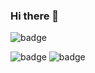 ### Hi there 👋

<!--
**Ibrahimabdo231018/Ibrahimabdo231018** is a ✨ _special_ ✨ repository because its `README.md` (this file) appears on your GitHub profile.

Here are some ideas to get you started:

- 🔭 I’m currently working on ...
- 🌱 I’m currently learning ...
- 👯 I’m looking to collaborate on ...
- 🤔 I’m looking for help with ...
- 💬 Ask me about ...
- 📫 How to reach me: ...
- 😄 Pronouns: ...
- ⚡ Fun fact: ...
-->
![badge](https://custom-icon-badges.herokuapp.com/badge/ADS&AI-3x-orange.svg?logo=goldmedal) 

![badge](https://custom-icon-badges.herokuapp.com/badge/ADS&AI-2x-orange.svg?logo=silvermedal) 
![badge](https://custom-icon-badges.herokuapp.com/badge/ADS&AI-1x-orange.svg?logo=bronzemedal) 
 
